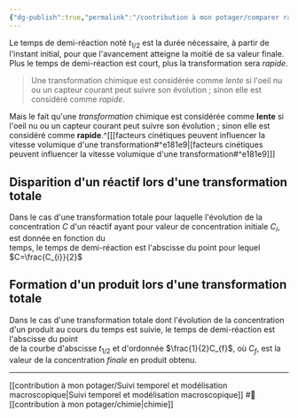 ```yaml
---
{"dg-publish":true,"permalink":"/contribution à mon potager/comparer rapidité de transformations chimique par leur temps de demi-réaction/"}
---
```


Le temps de demi-réaction noté $t_{1/2}$ est la durée nécessaire, à partir de l'instant initial, pour que l'avancement atteigne la moitié de sa valeur finale. Plus le temps de demi-réaction est court, plus la transformation sera *rapide*. 

> Une transformation chimique est considérée comme *lente* si l'oeil nu ou un capteur courant peut suivre son évolution ; sinon elle est considéré comme *rapide*.

Mais le fait qu'une *transformation* chimique est considérée comme **lente** si l'oeil nu ou un capteur courant peut suivre son évolution ; sinon elle est considéré comme **rapide**.^[[[facteurs cinétiques peuvent influencer la vitesse volumique d'une transformation#^e181e9\|[facteurs cinétiques peuvent influencer la vitesse volumique d'une transformation#^e181e9]]]
## Disparition d'un réactif lors d'une transformation totale  
Dans le cas d'une transformation totale pour laquelle l'évolution de la concentration $C$ d'un réactif ayant pour valeur de concentration initiale $C_{i}$, est donnée en fonction du  
temps, le temps de demi-réaction est l'abscisse du point pour lequel $C=\frac{C_{i}}{2}$  
## Formation d'un produit lors d'une transformation totale  
Dans le cas d'une transformation totale dont l'évolution de la concentration d'un produit au cours du temps est suivie, le temps de demi-réaction est l'abscisse du point  
de la courbe d'abscisse $t_{1/2}$ et d'ordonnée $\frac{1}{2}C_{f}$, où $C_{f}$, est la valeur de la concentration *finale* en produit obtenu.

---
[[contribution à mon potager/Suivi temporel et modélisation macroscopique\|Suivi temporel et modélisation macroscopique]] #🌲 [[contribution à mon potager/chimie\|chimie]]